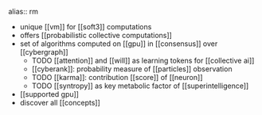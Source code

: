 alias:: rm

- unique [[vm]] for [[soft3]] computations
- offers [[probabilistic collective computations]]
- set of algorithms computed on [[gpu]] in [[consensus]] over [[cybergraph]]
	- TODO [[attention]] and [[will]] as learning tokens for [[collective ai]]
	- [[cyberank]]: probability measure of [[particles]] observation
	- TODO [[karma]]: contribution [[score]] of [[neuron]]
	- TODO [[syntropy]] as key metabolic factor of [[superintelligence]]
- [[supported gpu]]
- discover all [[concepts]]